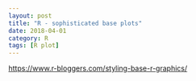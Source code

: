 ```yaml
---
layout: post
title: "R - sophisticated base plots"
date: 2018-04-01
category: R
tags: [R plot]
---
```


https://www.r-bloggers.com/styling-base-r-graphics/
